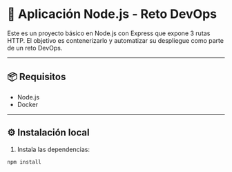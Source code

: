 # 🚀 Aplicación Node.js - Reto DevOps

Este es un proyecto básico en Node.js con Express que expone 3 rutas HTTP. El objetivo es contenerizarlo y automatizar su despliegue como parte de un reto DevOps.

---

## 📦 Requisitos

- Node.js
- Docker

---

## ⚙️ Instalación local

1. Instala las dependencias:

```bash
npm install
